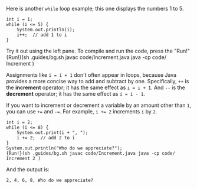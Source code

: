 Here is another `while` loop example; this one displays the numbers 1 to 5.

```code
int i = 1;
while (i <= 5) {
    System.out.println(i);
    i++;  // add 1 to i
}
```

Try it out using the left pane. To compile and run the code, press the "Run!"
{Run!}(sh .guides/bg.sh javac code/Increment.java java -cp code/ Increment )


Assignments like `i = i + 1` don't often appear in loops, because Java provides a more concise way to add and subtract by one.
Specifically, `++` is the **increment** operator; it has the same effect as `i = i + 1`.
And `--` is the **decrement** operator; it has the same effect as `i = i - 1`.


If you want to increment or decrement a variable by an amount other than `1`, you can use `+=` and `-=`.
For example, `i += 2` increments `i` by `2`.

```code
int i = 2;
while (i <= 8) {
    System.out.print(i + ", ");
    i += 2;  // add 2 to i
}
System.out.println("Who do we appreciate?");
{Run!}(sh .guides/bg.sh javac code/Increment.java java -cp code/ Increment 2 )

```

And the output is:

```code
2, 4, 6, 8, Who do we appreciate?
```